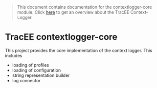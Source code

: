 > This document contains documentation for the contextlogger-core module. Click [here](/README.md) to get an overview about the TracEE Context-Logger.

# TracEE contextlogger-core

This project provides the core implementation of the context logger. 
This includes
* loading of profiles
* loading of configuration
* string representation builder
* log connector
